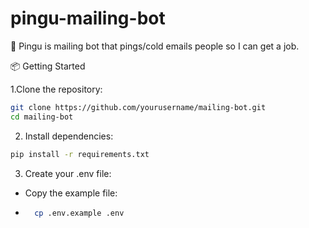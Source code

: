 # pingu-mailing-bot
🤖 Pingu is mailing bot that pings/cold emails people so I can get a job. 

📦 Getting Started

1.Clone the repository:
```bash
git clone https://github.com/yourusername/mailing-bot.git
cd mailing-bot
```
2. Install dependencies:
```bash
pip install -r requirements.txt
```
3. Create your .env file:
  - Copy the example file:
  - ```bash
      cp .env.example .env
    ```

